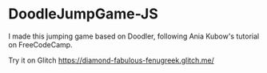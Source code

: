 # DoodleJumpGame-JS

I made this jumping game based on Doodler, following Ania Kubow's tutorial on FreeCodeCamp. 

Try it on Glitch https://diamond-fabulous-fenugreek.glitch.me/
